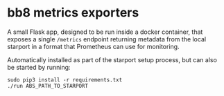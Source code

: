 # bb8 metrics exporters

A small Flask app, designed to be run inside a docker container, that exposes a single `/metrics` endpoint returning
 metadata from the local starport in a format that Prometheus can use for monitoring.

Automatically installed as part of the starport setup process, but can also be started by running:

```
sudo pip3 install -r requirements.txt
./run ABS_PATH_TO_STARPORT
```
